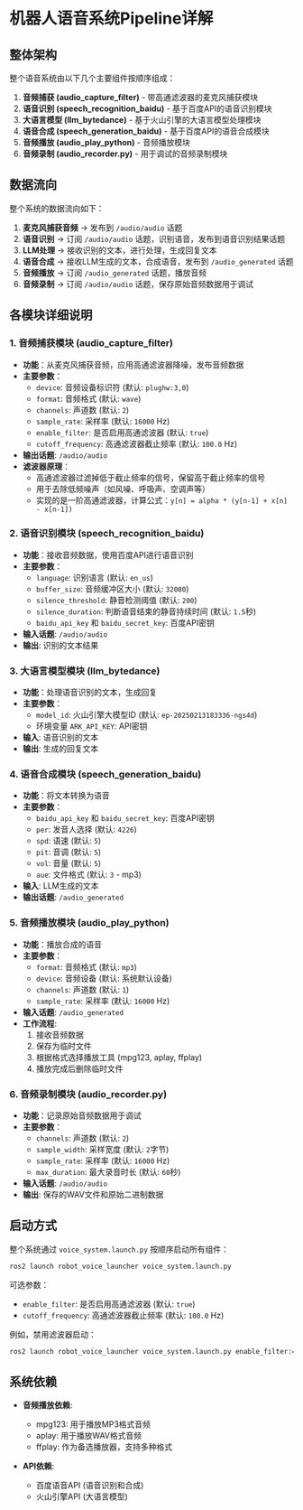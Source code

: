 # 机器人语音系统Pipeline详解

## 整体架构

整个语音系统由以下几个主要组件按顺序组成：

1. **音频捕获 (audio_capture_filter)** - 带高通滤波器的麦克风捕获模块
2. **语音识别 (speech_recognition_baidu)** - 基于百度API的语音识别模块
3. **大语言模型 (llm_bytedance)** - 基于火山引擎的大语言模型处理模块
4. **语音合成 (speech_generation_baidu)** - 基于百度API的语音合成模块
5. **音频播放 (audio_play_python)** - 音频播放模块
6. **音频录制 (audio_recorder.py)** - 用于调试的音频录制模块

## 数据流向

整个系统的数据流向如下：

1. **麦克风捕获音频** → 发布到 `/audio/audio` 话题
2. **语音识别** → 订阅 `/audio/audio` 话题，识别语音，发布到语音识别结果话题
3. **LLM处理** → 接收识别的文本，进行处理，生成回复文本
4. **语音合成** → 接收LLM生成的文本，合成语音，发布到 `/audio_generated` 话题
5. **音频播放** → 订阅 `/audio_generated` 话题，播放音频
6. **音频录制** → 订阅 `/audio/audio` 话题，保存原始音频数据用于调试

## 各模块详细说明

### 1. 音频捕获模块 (audio_capture_filter)

- **功能**：从麦克风捕获音频，应用高通滤波器降噪，发布音频数据
- **主要参数**：
  - `device`: 音频设备标识符 (默认: `plughw:3,0`)
  - `format`: 音频格式 (默认: `wave`)
  - `channels`: 声道数 (默认: `2`)
  - `sample_rate`: 采样率 (默认: `16000` Hz)
  - `enable_filter`: 是否启用高通滤波器 (默认: `true`)
  - `cutoff_frequency`: 高通滤波器截止频率 (默认: `100.0` Hz)
- **输出话题**: `/audio/audio`
- **滤波器原理**：
  - 高通滤波器过滤掉低于截止频率的信号，保留高于截止频率的信号
  - 用于去除低频噪声（如风噪、呼吸声、空调声等）
  - 实现的是一阶高通滤波器，计算公式：`y[n] = alpha * (y[n-1] + x[n] - x[n-1])`

### 2. 语音识别模块 (speech_recognition_baidu)

- **功能**：接收音频数据，使用百度API进行语音识别
- **主要参数**：
  - `language`: 识别语言 (默认: `en_us`)
  - `buffer_size`: 音频缓冲区大小 (默认: `32000`)
  - `silence_threshold`: 静音检测阈值 (默认: `200`)
  - `silence_duration`: 判断语音结束的静音持续时间 (默认: `1.5`秒)
  - `baidu_api_key` 和 `baidu_secret_key`: 百度API密钥
- **输入话题**: `/audio/audio`
- **输出**: 识别的文本结果

### 3. 大语言模型模块 (llm_bytedance)

- **功能**：处理语音识别的文本，生成回复
- **主要参数**：
  - `model_id`: 火山引擎大模型ID (默认: `ep-20250213183336-ngs4d`)
  - 环境变量 `ARK_API_KEY`: API密钥
- **输入**: 语音识别的文本
- **输出**: 生成的回复文本

### 4. 语音合成模块 (speech_generation_baidu)

- **功能**：将文本转换为语音
- **主要参数**：
  - `baidu_api_key` 和 `baidu_secret_key`: 百度API密钥
  - `per`: 发音人选择 (默认: `4226`)
  - `spd`: 语速 (默认: `5`)
  - `pit`: 音调 (默认: `5`)
  - `vol`: 音量 (默认: `5`)
  - `aue`: 文件格式 (默认: `3` - mp3)
- **输入**: LLM生成的文本
- **输出话题**: `/audio_generated`

### 5. 音频播放模块 (audio_play_python)

- **功能**：播放合成的语音
- **主要参数**：
  - `format`: 音频格式 (默认: `mp3`)
  - `device`: 音频设备 (默认: 系统默认设备)
  - `channels`: 声道数 (默认: `1`)
  - `sample_rate`: 采样率 (默认: `16000` Hz)
- **输入话题**: `/audio_generated`
- **工作流程**:
  1. 接收音频数据
  2. 保存为临时文件
  3. 根据格式选择播放工具 (mpg123, aplay, ffplay)
  4. 播放完成后删除临时文件

### 6. 音频录制模块 (audio_recorder.py)

- **功能**：记录原始音频数据用于调试
- **主要参数**：
  - `channels`: 声道数 (默认: `2`)
  - `sample_width`: 采样宽度 (默认: `2`字节)
  - `sample_rate`: 采样率 (默认: `16000` Hz)
  - `max_duration`: 最大录音时长 (默认: `60`秒)
- **输入话题**: `/audio/audio`
- **输出**: 保存的WAV文件和原始二进制数据

## 启动方式

整个系统通过 `voice_system.launch.py` 按顺序启动所有组件：

```bash
ros2 launch robot_voice_launcher voice_system.launch.py
```

可选参数：
- `enable_filter`: 是否启用高通滤波器 (默认: `true`)
- `cutoff_frequency`: 高通滤波器截止频率 (默认: `100.0` Hz)

例如，禁用滤波器启动：
```bash
ros2 launch robot_voice_launcher voice_system.launch.py enable_filter:=false
```

## 系统依赖

- **音频播放依赖**:
  - mpg123: 用于播放MP3格式音频
  - aplay: 用于播放WAV格式音频
  - ffplay: 作为备选播放器，支持多种格式

- **API依赖**:
  - 百度语音API (语音识别和合成)
  - 火山引擎API (大语言模型)

